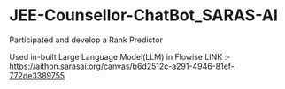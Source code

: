 # JEE-Counsellor-ChatBot_SARAS-AI
Participated and develop a Rank Predictor

Used in-built Large Language Model(LLM) in Flowise
LINK :- https://aithon.sarasai.org/canvas/b6d2512c-a291-4946-81ef-772de3389755

